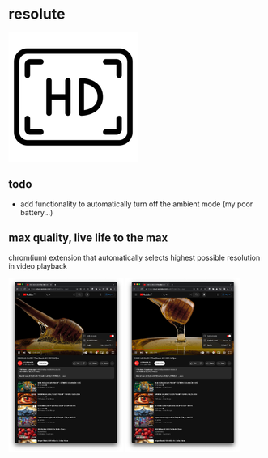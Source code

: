 # resolute

<img title="hd" alt="hd" height="256" width="256" src="resolute.png">

## todo

- add functionality to automatically turn off the ambient mode (my poor battery...) 

## max quality, live life to the max

chrom(ium) extension that automatically selects highest possible resolution in video playback

<p>
  <img title="youtube-1" alt="youtube-1" width="45%" src="screenshots/youtube_1.png">
  <img title="youtube-2" alt="youtube-2" width="45%" src="screenshots/youtube_2.png">
</p>
